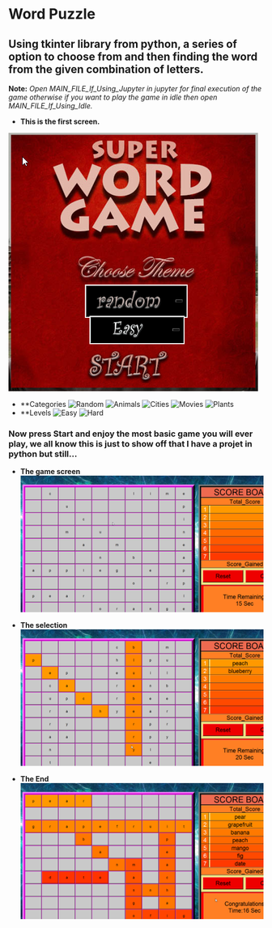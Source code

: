 # Word Puzzle
## Using tkinter library from python, a series of option to choose from and then finding the word from the given combination of letters.
**Note:**  *Open MAIN_FILE_If_Using_Jupyter in jupyter for final execution of the game otherwise if you want to play the game in idle then open MAIN_FILE_If_Using_Idle.*

* **This is the first screen.**

![Menu](/image/first.png)

* **Categories
![Random](/image/random.gif)
![Animals](/image/animals.gif)
![Cities](/image/cities.gif)
![Movies](/image/movies.gif)
![Plants](/image/plants.gif)
* **Levels
![Easy](/image/easy.gif)
![Hard](/image/hard.gif)

### Now press Start and enjoy the most basic game you will ever play, we all know this is just to show off that I have a projet in python but still...
* **The game screen**
![Game](/image/second.png)

* **The selection**
![Choose](/image/third.png)

* **The End**
![End](/image/fourth.png)


